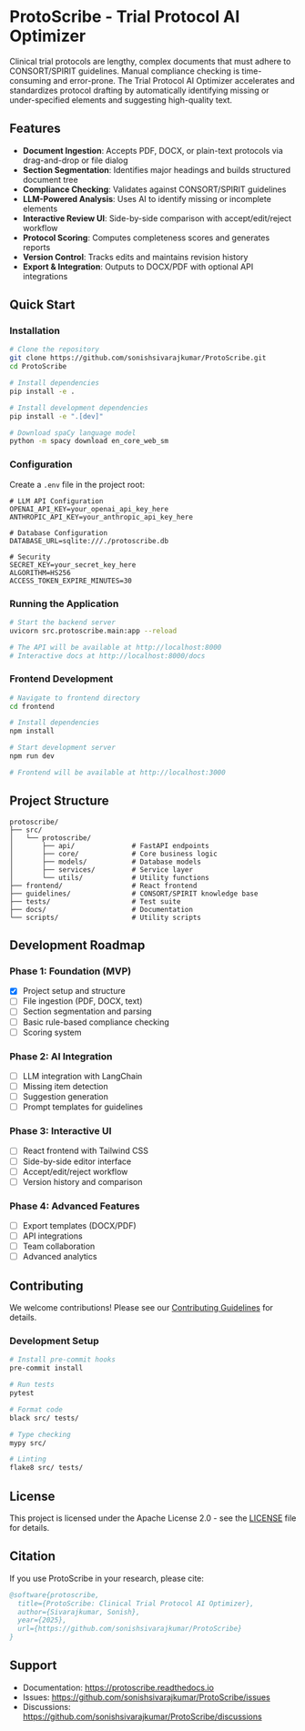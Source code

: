 # ProtoScribe - Trial Protocol AI Optimizer

Clinical trial protocols are lengthy, complex documents that must adhere to CONSORT/SPIRIT guidelines. Manual compliance checking is time-consuming and error-prone. The Trial Protocol AI Optimizer accelerates and standardizes protocol drafting by automatically identifying missing or under-specified elements and suggesting high-quality text.

## Features

- **Document Ingestion**: Accepts PDF, DOCX, or plain-text protocols via drag-and-drop or file dialog
- **Section Segmentation**: Identifies major headings and builds structured document tree
- **Compliance Checking**: Validates against CONSORT/SPIRIT guidelines
- **LLM-Powered Analysis**: Uses AI to identify missing or incomplete elements
- **Interactive Review UI**: Side-by-side comparison with accept/edit/reject workflow
- **Protocol Scoring**: Computes completeness scores and generates reports
- **Version Control**: Tracks edits and maintains revision history
- **Export & Integration**: Outputs to DOCX/PDF with optional API integrations

## Quick Start

### Installation

```bash
# Clone the repository
git clone https://github.com/sonishsivarajkumar/ProtoScribe.git
cd ProtoScribe

# Install dependencies
pip install -e .

# Install development dependencies
pip install -e ".[dev]"

# Download spaCy language model
python -m spacy download en_core_web_sm
```

### Configuration

Create a `.env` file in the project root:

```env
# LLM API Configuration
OPENAI_API_KEY=your_openai_api_key_here
ANTHROPIC_API_KEY=your_anthropic_api_key_here

# Database Configuration
DATABASE_URL=sqlite:///./protoscribe.db

# Security
SECRET_KEY=your_secret_key_here
ALGORITHM=HS256
ACCESS_TOKEN_EXPIRE_MINUTES=30
```

### Running the Application

```bash
# Start the backend server
uvicorn src.protoscribe.main:app --reload

# The API will be available at http://localhost:8000
# Interactive docs at http://localhost:8000/docs
```

### Frontend Development

```bash
# Navigate to frontend directory
cd frontend

# Install dependencies
npm install

# Start development server
npm run dev

# Frontend will be available at http://localhost:3000
```

## Project Structure

```
protoscribe/
├── src/
│   └── protoscribe/
│       ├── api/              # FastAPI endpoints
│       ├── core/             # Core business logic
│       ├── models/           # Database models
│       ├── services/         # Service layer
│       └── utils/            # Utility functions
├── frontend/                 # React frontend
├── guidelines/               # CONSORT/SPIRIT knowledge base
├── tests/                    # Test suite
├── docs/                     # Documentation
└── scripts/                  # Utility scripts
```

## Development Roadmap

### Phase 1: Foundation (MVP)
- [x] Project setup and structure
- [ ] File ingestion (PDF, DOCX, text)
- [ ] Section segmentation and parsing
- [ ] Basic rule-based compliance checking
- [ ] Scoring system

### Phase 2: AI Integration
- [ ] LLM integration with LangChain
- [ ] Missing item detection
- [ ] Suggestion generation
- [ ] Prompt templates for guidelines

### Phase 3: Interactive UI
- [ ] React frontend with Tailwind CSS
- [ ] Side-by-side editor interface
- [ ] Accept/edit/reject workflow
- [ ] Version history and comparison

### Phase 4: Advanced Features
- [ ] Export templates (DOCX/PDF)
- [ ] API integrations
- [ ] Team collaboration
- [ ] Advanced analytics

## Contributing

We welcome contributions! Please see our [Contributing Guidelines](CONTRIBUTING.md) for details.

### Development Setup

```bash
# Install pre-commit hooks
pre-commit install

# Run tests
pytest

# Format code
black src/ tests/

# Type checking
mypy src/

# Linting
flake8 src/ tests/
```

## License

This project is licensed under the Apache License 2.0 - see the [LICENSE](LICENSE) file for details.

## Citation

If you use ProtoScribe in your research, please cite:

```bibtex
@software{protoscribe,
  title={ProtoScribe: Clinical Trial Protocol AI Optimizer},
  author={Sivarajkumar, Sonish},
  year={2025},
  url={https://github.com/sonishsivarajkumar/ProtoScribe}
}
```

## Support

- Documentation: https://protoscribe.readthedocs.io
- Issues: https://github.com/sonishsivarajkumar/ProtoScribe/issues
- Discussions: https://github.com/sonishsivarajkumar/ProtoScribe/discussions
